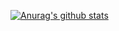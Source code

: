 [![Anurag's github stats](https://github-readme-stats.vercel.app/api?username=chikara-chan)](https://github.com/anuraghazra/github-readme-stats)
